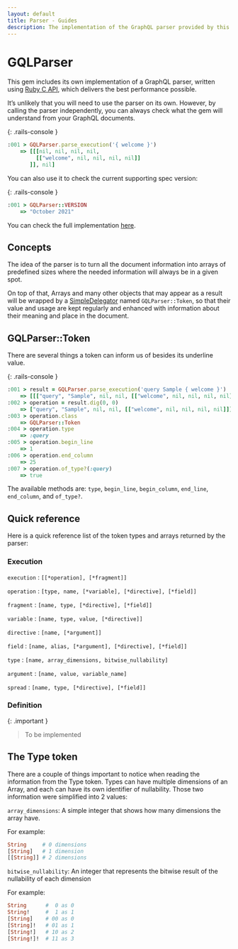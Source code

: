 ```yaml
---
layout: default
title: Parser - Guides
description: The implementation of the GraphQL parser provided by this gem
---
```


# GQLParser

This gem includes its own implementation of a GraphQL parser, written using
<a href="http://silverhammermba.github.io/emberb/c/" target="_blank" rel="external nofollow">Ruby C API</a>,
which delivers the best performance possible.

It’s unlikely that you will need to use the parser on its own. However, by
calling the parser independently, you can always check what the gem will
understand from your GraphQL documents.

{: .rails-console }
```ruby
:001 > GQLParser.parse_execution('{ welcome }')
    => [[[nil, nil, nil, nil,
         [["welcome", nil, nil, nil, nil]]
       ]], nil]
```

You can also use it to check the current supporting spec version:

{: .rails-console }
```ruby
:001 > GQLParser::VERSION
    => "October 2021"
```

You can check the full implementation
<a href="https://github.com/virtualshield/rails-graphql/tree/master/ext" target="_blank" rel="external nofollow">here</a>.

## Concepts

The idea of the parser is to turn all the document information into arrays
of predefined sizes where the needed information will always be in a given spot.

On top of that, Arrays and many other objects that may appear as a result will
be wrapped by a
<a href="https://ruby-doc.org/stdlib-3.0.0/libdoc/delegate/rdoc/SimpleDelegator.html" target="_blank" rel="external nofollow">SimpleDelegator</a> named `GQLParser::Token`, so that their value and usage are kept regularly and enhanced with information
about their meaning and place in the document.

## GQLParser::Token

There are several things a token can inform us of besides its underline value.

{: .rails-console }
```ruby
:001 > result = GQLParser.parse_execution('query Sample { welcome }')
    => [[["query", "Sample", nil, nil, [["welcome", nil, nil, nil, nil]]]], nil]
:002 > operation = result.dig(0, 0)
    => ["query", "Sample", nil, nil, [["welcome", nil, nil, nil, nil]]]
:003 > operation.class
    => GQLParser::Token
:004 > operation.type
    => :query
:005 > operation.begin_line
    => 1
:006 > operation.end_column
    => 25
:007 > operation.of_type?(:query)
    => true
```

The available methods are: `type`, `begin_line`, `begin_column`, `end_line`, `end_column`, and `of_type?`.

## Quick reference

Here is a quick reference list of the token types and arrays returned by the parser:

### Execution

`execution`
: `[[*operation], [*fragment]]`

`operation`
: `[type, name, [*variable], [*directive], [*field]]`

`fragment`
: `[name, type, [*directive], [*field]]`

`variable`
: `[name, type, value, [*directive]]`

`directive`
: `[name, [*argument]]`

`field`
: `[name, alias, [*argument], [*directive], [*field]]`

`type`
: `[name, array_dimensions, bitwise_nullability]`

`argument`
: `[name, value, variable_name]`

`spread`
: `[name, type, [*directive], [*field]]`

### Definition

{: .important }
> To be implemented

## The Type token

There are a couple of things important to notice when reading the information
from the Type token. Types can have multiple dimensions of an Array, and each
can have its own identifier of nullability. Those two information were
simplified into 2 values:

`array_dimensions`: A simple integer that shows how many dimensions the array have.

For example:
```graphql
String     # 0 dimensions
[String]   # 1 dimension
[[String]] # 2 dimensions
```

`bitwise_nullability`: An integer that represents the bitwise result of the nullability
of each dimension

For example:
```graphql
String      #  0 as 0
String!     #  1 as 1
[String]    # 00 as 0
[String]!   # 01 as 1
[String!]   # 10 as 2
[String!]!  # 11 as 3
```
